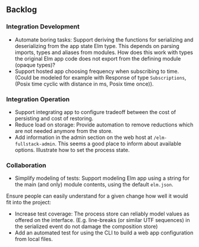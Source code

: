 ## Backlog

### Integration Development

+ Automate boring tasks: Support deriving the functions for serializing and deserializing from the app state Elm type. This depends on parsing imports, types and aliases from modules. How does this work with types the original Elm app code does not export from the defining module (opaque types)?
+ Support hosted app choosing frequency when subscribing to time. (Could be modeled for example with Response of type `Subscriptions`, (Posix time cyclic with distance in ms, Posix time once)).

### Integration Operation

+ Support integrating app to configure tradeoff between the cost of persisting and cost of restoring.
+ Reduce load on storage: Provide automation to remove reductions which are not needed anymore from the store.
+ Add information in the admin section on the web host at `/elm-fullstack-admin`. This seems a good place to inform about available options. Illustrate how to set the process state.

### Collaboration

+ Simplify modeling of tests: Support modeling Elm app using a string for the main (and only) module contents, using the default `elm.json`.

Ensure people can easily understand for a given change how well it would fit into the project:

+ Increase test coverage: The process store can reliably model values as offered on the interface. (E.g. line-breaks (or similar UTF sequences) in the serialized event do not damage the composition store)
+ Add an automated test for using the CLI to build a web app configuration from local files.
